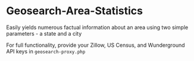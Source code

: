 # Geosearch-Area-Statistics
Easily yields numerous factual information about an area using two simple parameters - a state and a city

For full functionality, provide your Zillow, US Census, and Wunderground API keys in `geosearch-proxy.php`
